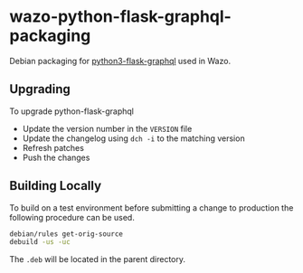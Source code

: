 # wazo-python-flask-graphql-packaging

Debian packaging for [python3-flask-graphql](https://github.com/graphql-python/flask-graphql) used in Wazo.

## Upgrading

To upgrade python-flask-graphql

* Update the version number in the `VERSION` file
* Update the changelog using `dch -i` to the matching version
* Refresh patches
* Push the changes

## Building Locally

To build on a test environment before submitting a change to production the following procedure can be used.

```sh
debian/rules get-orig-source
debuild -us -uc
```
The `.deb` will be located in the parent directory.

